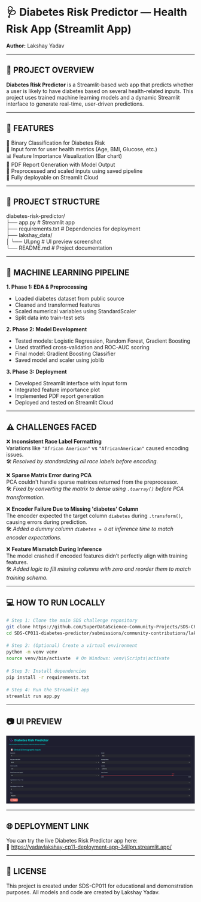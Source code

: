 
# 🩺 Diabetes Risk Predictor — Health Risk App (Streamlit App)
**Author:** Lakshay Yadav   

---

## 🎯 PROJECT OVERVIEW  
**Diabetes Risk Predictor** is a Streamlit-based web app that predicts whether a user is likely to have diabetes based on several health-related inputs. This project uses trained machine learning models and a dynamic Streamlit interface to generate real-time, user-driven predictions.

---

## 🌟 FEATURES  
🔢 Binary Classification for Diabetes Risk  
🧾 Input form for user health metrics (Age, BMI, Glucose, etc.)  
📊 Feature Importance Visualization (Bar chart)  
📄 PDF Report Generation with Model Output  
🧼 Preprocessed and scaled inputs using saved pipeline  
🚀 Fully deployable on Streamlit Cloud  

---

## 📁 PROJECT STRUCTURE  
diabetes-risk-predictor/  
├── app.py                       # Streamlit app  
├── requirements.txt             # Dependencies for deployment   
├── lakshay_data/  
│   └── UI.png                   # UI preview screenshot  
└── README.md                    # Project documentation  

---

## 🧪 MACHINE LEARNING PIPELINE  
**1. Phase 1: EDA & Preprocessing**  
- Loaded diabetes dataset from public source  
- Cleaned and transformed features  
- Scaled numerical variables using StandardScaler  
- Split data into train-test sets  

**2. Phase 2: Model Development**  
- Tested models: Logistic Regression, Random Forest, Gradient Boosting  
- Used stratified cross-validation and ROC-AUC scoring  
- Final model: Gradient Boosting Classifier  
- Saved model and scaler using joblib  

**3. Phase 3: Deployment**  
- Developed Streamlit interface with input form  
- Integrated feature importance plot  
- Implemented PDF report generation  
- Deployed and tested on Streamlit Cloud  

---

## ⚠️ CHALLENGES FACED  

❌ **Inconsistent Race Label Formatting**  
Variations like `"African American"` vs `"AfricanAmerican"` caused encoding issues.  
🛠️ *Resolved by standardizing all race labels before encoding.*

❌ **Sparse Matrix Error during PCA**  
PCA couldn't handle sparse matrices returned from the preprocessor.  
🛠️ *Fixed by converting the matrix to dense using `.toarray()` before PCA transformation.*

❌ **Encoder Failure Due to Missing 'diabetes' Column**  
The encoder expected the target column `diabetes` during `.transform()`, causing errors during prediction.  
🛠️ *Added a dummy column `diabetes = 0` at inference time to match encoder expectations.*

❌ **Feature Mismatch During Inference**  
The model crashed if encoded features didn’t perfectly align with training features.  
🛠️ *Added logic to fill missing columns with zero and reorder them to match training schema.*


---

## 💻 HOW TO RUN LOCALLY  

```bash
# Step 1: Clone the main SDS challenge repository
git clone https://github.com/SuperDataScience-Community-Projects/SDS-CP011-diabetes-predictor.git
cd SDS-CP011-diabetes-predictor/submissions/community-contributions/lakshay_yadav

# Step 2: (Optional) Create a virtual environment
python -m venv venv
source venv/bin/activate  # On Windows: venv\Scripts\activate

# Step 3: Install dependencies
pip install -r requirements.txt

# Step 4: Run the Streamlit app
streamlit run app.py
```

---

## 📷 UI PREVIEW  
![App Screenshot](lakshay_data/UI.png)  

---

## 🌐 DEPLOYMENT LINK  
You can try the live Diabetes Risk Predictor app here:  
🔗 https://yadavlakshay-cp11-deployment-app-34llpn.streamlit.app/

---

## 📄 LICENSE  
This project is created under SDS-CP011 for educational and demonstration purposes. All models and code are created by Lakshay Yadav.
